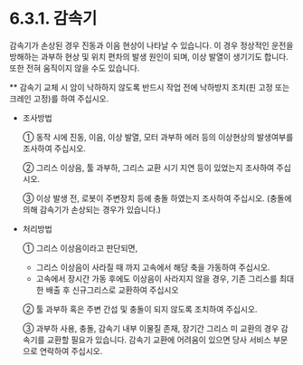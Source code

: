 ﻿# 6.3.1. 감속기

감속기가 손상된 경우 진동과 이음 현상이 나타날 수 있습니다. 이 경우 정상적인 운전을 방해하는 과부하 현상 및 위치 편차의 발생 원인이 되며, 이상 발열이 생기기도 합니다. 또한 전혀 움직이지 않을 수도 있습니다.

**	감속기 교체 시 암이 낙하하지 않도록 반드시 작업 전에 낙하방지 조치(핀 고정 또는 크레인 고정)를 하여 주십시오.

*	조사방법

    ①	동작 시에 진동, 이음, 이상 발열, 모터 과부하 에러 등의 이상현상의 발생여부를 조사하여 주십시오.

    ②	그리스 이상음, 툴 과부하, 그리스 교환 시기 지연 등이 있었는지 조사하여 주십시오.

    ③	이상 발생 전, 로봇이 주변장치 등에 충돌 하였는지 조사하여 주십시오.
(충돌에 의해 감속기가 손상되는 경우가 있습니다.)

*	처리방법

    ①	그리스 이상음이라고 판단되면,
    -	그리스 이상음이 사라질 때 까지 고속에서 해당 축을 가동하여 주십시오.
    -	고속에서 장시간 가동 후에도 이상음이 사라지지 않을 경우, 기존 그리스를 최대한 배출 후 신규그리스로 교환하여 주십시오<p>

    ②	툴 과부하 혹은 주변 간섭 및 충돌이 되지 않도록 조치하여 주십시오.

    ③	과부하 사용, 충돌, 감속기 내부 이물질 존재, 장기간 그리스 미 교환의 경우 감속기를 교환할 필요가 있습니다. 감속기 교환에 어려움이 있으면 당사 서비스 부문으로 연락하여 주십시오.


